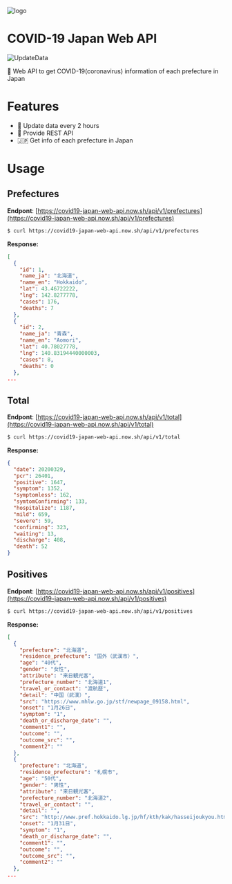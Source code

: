 ![logo](https://user-images.githubusercontent.com/6661165/78037051-fc6cac80-73a5-11ea-91fe-10509d2b03ed.png)

# COVID-19 Japan Web API
![UpdateData](https://github.com/ryo-ma/covid19-japan-web-api/workflows/UpdateData/badge.svg)

🦠 Web API to get COVID-19(coronavirus) information of each prefecture in Japan

# Features

* 🔁 Update data every 2 hours
* 🚀 Provide REST API
* 🇯🇵 Get info of each prefecture in Japan

# Usage

## Prefectures

**Endpont**: [https://covid19-japan-web-api.now.sh/api/v1/prefectures](https://covid19-japan-web-api.now.sh/api/v1/prefectures)
```bash
$ curl https://covid19-japan-web-api.now.sh/api/v1/prefectures
```

**Response:**
```json
[
  {
    "id": 1,
    "name_ja": "北海道",
    "name_en": "Hokkaido",
    "lat": 43.46722222,
    "lng": 142.8277778,
    "cases": 176,
    "deaths": 7
  },
  {
    "id": 2,
    "name_ja": "青森",
    "name_en": "Aomori",
    "lat": 40.78027778,
    "lng": 140.83194440000003,
    "cases": 8,
    "deaths": 0
  },
...
```

## Total

**Endpont**: [https://covid19-japan-web-api.now.sh/api/v1/total](https://covid19-japan-web-api.now.sh/api/v1/total)
```bash
$ curl https://covid19-japan-web-api.now.sh/api/v1/total
```

**Response:**
```json
{
  "date": 20200329,
  "pcr": 26401,
  "positive": 1647,
  "symptom": 1352,
  "symptomless": 162,
  "symtomConfirming": 133,
  "hospitalize": 1187,
  "mild": 659,
  "severe": 59,
  "confirming": 323,
  "waiting": 13,
  "discharge": 408,
  "death": 52
}
```

## Positives

**Endpont**: [https://covid19-japan-web-api.now.sh/api/v1/positives](https://covid19-japan-web-api.now.sh/api/v1/positives)
```bash
$ curl https://covid19-japan-web-api.now.sh/api/v1/positives
```

**Response:**
```json
[
  {
    "prefecture": "北海道",
    "residence_prefecture": "国外（武漢市）",
    "age": "40代",
    "gender": "女性",
    "attribute": "来日観光客",
    "prefecture_number": "北海道1",
    "travel_or_contact": "渡航歴",
    "detail": "中国（武漢）",
    "src": "https://www.mhlw.go.jp/stf/newpage_09158.html",
    "onset": "1月26日",
    "symptom": "1",
    "death_or_discharge_date": "",
    "comment1": "",
    "outcome": "",
    "outcome_src": "",
    "comment2": ""
  },
  {
    "prefecture": "北海道",
    "residence_prefecture": "札幌市",
    "age": "50代",
    "gender": "男性",
    "attribute": "来日観光客",
    "prefecture_number": "北海道2",
    "travel_or_contact": "",
    "detail": "",
    "src": "http://www.pref.hokkaido.lg.jp/hf/kth/kak/hasseijoukyou.htm",
    "onset": "1月31日",
    "symptom": "1",
    "death_or_discharge_date": "",
    "comment1": "",
    "outcome": "",
    "outcome_src": "",
    "comment2": ""
  },
...
```
